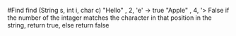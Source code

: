 #Find
find (String s, int i, char c)
"Hello" , 2, 'e' -> true
"Apple" , 4, '> False
if the number of the intager matches the character in that position in the string, return true, else return false